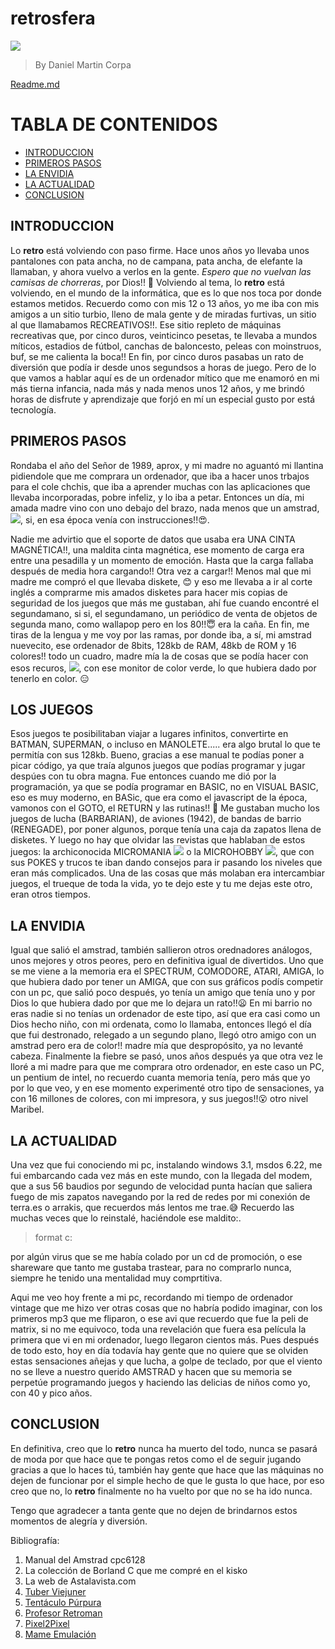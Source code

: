 # retrosfera

![](https://github.com/danicorpa/retrosfera/blob/main/img/images.png )

> By Daniel Martin Corpa

[Readme.md](https://github.com/danicorpa/retrosfera)
# TABLA DE CONTENIDOS
- [INTRODUCCION](#introduccion)
- [PRIMEROS PASOS](#primeros-pasos)
- [LA ENVIDIA](#la-envidia)
- [LA ACTUALIDAD](#la-actualidad)
- [CONCLUSION](#conclusion)
## INTRODUCCION
Lo **retro** está volviendo con paso firme. Hace unos años yo llevaba unos pantalones con pata ancha, no de campana, pata ancha, de elefante la llamaban, y ahora vuelvo a verlos en la gente.
*Espero que no vuelvan las camisas de chorreras*, por Dios!!  :monocle_face:
Volviendo al tema, lo **retro** está volviendo, en el mundo de la informática, que es lo que nos toca por donde estamos metidos.
Recuerdo como con mis 12 o 13 años, yo me iba con mis amigos a un sitio turbio, lleno de mala gente y de miradas furtivas, un sitio al que llamabamos RECREATIVOS!!. Ese sitio repleto de máquinas recreativas que, por cinco duros, veinticinco pesetas, te llevaba a mundos míticos, estadios de fútbol, canchas de baloncesto, peleas con moinstruos,  buf, se me calienta la boca!!
En fin, por cinco duros pasabas un rato de diversión que podía ir desde unos segundsos a horas de juego.
Pero de lo que vamos a hablar aquí es de un ordenador mítico que me enamoró en mi más tierna infancia, nada más y nada menos unos 12 años, y me brindó horas de disfrute y aprendizaje que forjó en mí un especial gusto por está tecnología.

## PRIMEROS PASOS
Rondaba el año del Señor de 1989, aprox, y mi madre no aguantó mi llantina pidiendole que me comprara un ordenador, que iba a hacer unos trbajos para el cole chchis, que iba a aprender muchas con las aplicaciones que llevaba incorporadas, pobre infeliz, y lo iba a petar.
Entonces un día, mi amada madre vino con uno debajo del brazo, nada menos que un amstrad, ![](https://github.com/danicorpa/retrosfera/blob/main/img/libro.jpg), si, en esa época venía con instrucciones!!:heart_eyes:. 

Nadie me advirtio que el soporte de datos que usaba era UNA CINTA MAGNÉTICA!!, una maldita cinta magnética, ese momento de carga era entre una pesadilla y un momento de emoción. Hasta que la carga fallaba después de media hora cargando!! Otra vez a cargar!!
Menos mal que mi madre me compró el que llevaba diskete, :blush: y eso me llevaba a ir al corte inglés a comprarme mis amados disketes para hacer mis copias de seguridad de los juegos que más me gustaban, ahí fue cuando encontré el segundamano, si si, el segundamano, un periódico de venta de objetos de segunda mano, como wallapop pero en los 80!!:innocent:
era la caña.
En fin, me tiras de la lengua y me voy por las ramas, por donde iba, a sí, mi amstrad nuevecito, ese ordenador de 8bits, 128kb de RAM, 48kb de ROM y 16 colores!! todo un cuadro, madre mía la de cosas que se podía hacer con esos recuros, ![](https://github.com/danicorpa/retrosfera/blob/main/img/juego_batman.jpg), con ese monitor de color verde, lo que hubiera dado por tenerlo en color. :expressionless:

## LOS JUEGOS
Esos juegos te posibilitaban viajar a lugares infinitos, convertirte en BATMAN, SUPERMAN, o incluso en MANOLETE..... era algo brutal lo que te permitía con sus 128kb.
Bueno, gracias a ese manual te podías poner a picar código, ya que traía algunos juegos que podías programar y jugar despúes con tu obra magna.
Fue entonces cuando me dió por la programación, ya que se podía programar en BASIC, no en VISUAL BASIC, eso es muy moderno, en BASic, que era como el javascript de la época, vamonos con el GOTO, el RETURN y las rutinas!! :rocket:
Me gustaban mucho los juegos de lucha (BARBARIAN), de aviones (1942), de bandas de barrio (RENEGADE), por poner algunos, porque tenía una caja da zapatos llena de disketes.
Y luego no hay que olvidar las revistas que hablaban de estos juegos: la archiconocida MICROMANIA ![](https://github.com/danicorpa/retrosfera/blob/main/img/micromania.jpeg) o la
MICROHOBBY ![](https://github.com/danicorpa/retrosfera/blob/main/img/microhobby-001.jpg), que con sus POKES y trucos te iban dando consejos para ir pasando los niveles que eran más complicados.
Una de las cosas que más molaban era intercambiar juegos, el trueque de toda la vida, yo te dejo este y tu me dejas este otro, eran otros tiempos.
## LA ENVIDIA
Igual que salió el amstrad, también sallieron otros orednadores análogos, unos mejores y otros peores, pero en definitiva igual de divertidos.
Uno que se me viene a la memoria era el SPECTRUM, COMODORE, ATARI, AMIGA, lo que hubiera dado por tener un AMIGA, que con sus gráficos podís competir con un pc, que salió poco después, yo tenía un amigo que tenía uno y por Dios lo que hubiera dado por que me lo dejara un rato!!:frowning:
En mi barrio no eras nadie si no tenías un ordenador de este tipo, así que era casi como un Dios hecho niño, con mi ordenata, como lo llamaba, entonces llegó el día que fui destronado, relegado a un segundo plano, llegó otro amigo con un amstrad pero era de color!! madre mía que despropósito, ya no levanté cabeza.
Finalmente la fiebre se pasó, unos años después ya que otra vez le lloré a mi madre para que me comprara otro ordenador, en este caso un PC, un pentium de intel, no recuerdo cuanta memoria tenía, pero más que yo por lo que veo, y en ese momento experimenté otro tipo de sensaciones, ya con 16 millones de colores, con mi impresora, y sus juegos!!:open_mouth:
otro nivel Maribel.

## LA ACTUALIDAD
Una vez que fui conociendo mi pc, instalando windows 3.1, msdos 6.22, me fui embarcando cada vez más en este mundo, con la llegada del modem, que a sus 56 baudios por segundo de velocidad punta hacían que saliera fuego de mis zapatos navegando por la red de redes por mi conexión de terra.es o arrakis, que recuerdos más lentos me trae.:sweat_smile:
Recuerdo las muchas veces que lo reinstalé, haciéndole ese maldito:.

> format c:

por algún virus que se me había colado por un cd de promoción, o ese shareware que tanto me gustaba trastear, para no comprarlo nunca, siempre he tenido una mentalidad muy comprtitiva.

Aqui me veo hoy frente a mi pc, recordando mi tiempo de ordenador vintage que me hizo ver otras cosas que no habría podido imaginar, con los primeros mp3 que me fliparon, o ese avi que recuerdo que fue la peli de matrix, si no me equivoco, toda una revelación que fuera esa película la primera que vi en mi ordenador, luego llegaron cientos más.
Pues después de todo esto, hoy en día todavía hay gente que no quiere que se olviden estas sensaciones añejas y que lucha, a golpe de teclado, por que el viento no se lleve a nuestro querido AMSTRAD y hacen que su memoria se perpetúe programando juegos y haciendo las delicias de niños como yo, con 40 y pico años.

## CONCLUSION
En definitiva, creo que lo **retro** nunca ha muerto del todo, nunca se pasará de moda por que hace que te pongas retos como el de seguir jugando gracias a que lo haces tú, también hay gente que hace que las máquinas no dejen de funcionar por el simple hecho de que le gusta lo que hace, por eso creo que no, lo **retro** finalmente no ha vuelto por que no se ha ido nunca.

Tengo que agradecer a tanta gente que no dejen de brindarnos estos momentos de alegría y diversión.

Bibliografía:
1. Manual del Amstrad cpc6128
2. La colección de Borland C que me compré en el kisko
3. La web de Astalavista.com
4. [Tuber Viejuner](https://www.youtube.com/c/TuberViejuner)
5. [Tentáculo Púrpura](https://www.youtube.com/c/Tentaculopurpura)
6. [Profesor Retroman](https://www.youtube.com/channel/UCSdIAKvPxlB3VlFDCBvI46A)
7. [Pixel2Pixel](https://www.youtube.com/c/pixel2pixel)
8. [Mame Emulación](https://www.mamedev.org/)